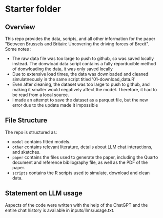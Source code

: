 # Starter folder

## Overview

This repo provides the data, scripts, and all other information for the paper "Between Brussels and Britain: Uncovering the driving forces of Brexit".
Some notes : 

- The raw data file was too large to push to github, so was saved locally instead. The donwload data script contains a fully reporducible method of donwloading the data, it was only saved locally
- Due to extensive load times, the data was downloaded and cleaned simulatneously in the same script titled '01-download_data.R'
- Even after cleaning, the dataset was too large to push to github, and making it smaller would negatively affect the model. Therefore, it had to be read from a local source.
- I made an attempt to save the dataset as a parquet file, but the new error due to the update made it impossible


## File Structure

The repo is structured as:

-   `model` contains fitted models. 
-   `other` contains relevant literature, details about LLM chat interactions, and sketches.
-   `paper` contains the files used to generate the paper, including the Quarto document and reference bibliography file, as well as the PDF of the paper. 
-   `scripts` contains the R scripts used to simulate, download and clean data.


## Statement on LLM usage

Aspects of the code were written with the help of the ChatGPT and the entire chat history is available in inputs/llms/usage.txt.
